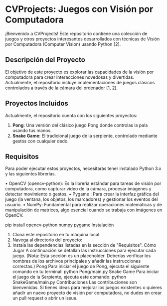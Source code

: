 # CVProjects: Juegos con Visión por Computadora

¡Bienvenido a CVProjects! Este repositorio contiene una colección de juegos y otros proyectos interesantes desarrollados con técnicas de Visión por Computadora (Computer Vision) usando Python [2].

## Descripción del Proyecto

El objetivo de este proyecto es explorar las capacidades de la visión por computadora para crear interacciones novedosas y divertidas. Actualmente, el repositorio incluye implementaciones de juegos clásicos controlados a través de la cámara del ordenador [1, 2].

## Proyectos Incluidos

Actualmente, el repositorio cuenta con los siguientes proyectos:

1.  **Pong**: Una versión del clásico juego Pong donde controlas la pala usando tus manos.
2.  **Snake Game**: El tradicional juego de la serpiente, controlado mediante gestos con cualquier dedo.

## Requisitos

Para poder ejecutar estos proyectos, necesitarás tener instalado Python 3.x y las siguientes librerías.

• OpenCV (opencv-python): Es la librería estándar para tareas de visión por computadora, como capturar video de la cámara, procesar imágenes y detectar movimiento o gestos.
• Pygame : Para crear la interfaz gráfica del juego (la ventana, los objetos, los marcadores) y gestionar los eventos del usuario.
• NumPy: Fundamental para realizar operaciones matemáticas y de manipulación de matrices, algo esencial cuando se trabaja con imágenes en OpenCV.

pip install opencv-python numpy pygame
Instalación
1. Clona este repositorio en tu máquina local:
2. Navega al directorio del proyecto:
3. Instala las dependencias listadas en la sección de "Requisitos".
Cómo Jugar
A continuación se detallan las instrucciones para ejecutar cada juego.
(Nota: Esta sección es un placeholder. Deberías verificar los nombres de los archivos principales y añadir las instrucciones correctas.)
Pong
Para iniciar el juego de Pong, ejecuta el siguiente comando en tu terminal:
python Pong/main.py
Snake Game
Para iniciar el juego de la Serpiente, ejecuta este comando:
python SnakeGame/main.py
Contribuciones
Las contribuciones son bienvenidas. Si tienes ideas para mejorar los juegos existentes o quieres añadir un nuevo proyecto de visión por computadora, no dudes en crear un pull request o abrir un issue.
